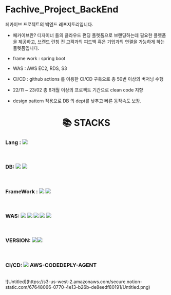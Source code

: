 # Fachive_Project_BackEnd

페카이브 프로젝트의 백엔드 레포지토리입니다.

- 페카이브란?
  디자이너 들의 클라우드 편딩 플렛폼으로 브랜딩하는데 필요한 플렛폼을 제공하고, 브랜드 런칭 전 고객과의 피드백 혹은 기업과의 연결을 가능하게 하는 플렛폼입니다.

- frame work : spring boot
- WAS : AWS EC2, RDS, S3
- CI/CD : github actions 를 이용한 CI/CD 구축으로 총 50번 이상의 버저닝 수행
- 22/11 ~ 23/02 총 6개월 이상의 프로젝트 기간으로 clean code 지향
- design pattern 적용으로 DB 의 dept를 낮추고 빠른 동작속도 보장.
<div align=center><h1>📚 STACKS</h1></div>

<div> 

### **Lang** : <img src="https://img.shields.io/badge/java-007396?style=for-the-badge&logo=java&logoColor=white"> 
  <br>
  
### **DB**: <img src="https://img.shields.io/badge/mysql-4479A1?style=for-the-badge&logo=mysql&logoColor=white">  <img src="https://img.shields.io/badge/AmazonS3-569A31?style=for-the-badge&logo=AmazonS3&logoColor=white">
  <br>

  
### **FrameWork** : <img src="https://img.shields.io/badge/SpringBoot-6DB33F?style=for-the-badge&logo=spring&logoColor=white">  <img src="https://img.shields.io/badge/SpringSecurity-6DB33F?style=for-the-badge&logo=spring&logoColor=white">
  <br>


### **WAS**:  <img src="https://img.shields.io/badge/linux-FCC624?style=for-the-badge&logo=linux&logoColor=black"> <img src="https://img.shields.io/badge/amazonaws-FF9900?style=for-the-badge&logo=amazonaws&logoColor=white"> <img src="https://img.shields.io/badge/nginx-FF9900?style=for-the-badge&logo=nginx&logoColor=white"> <img src="https://img.shields.io/badge/amazonec2-FF9900?style=for-the-badge&logo=amazonrds&logoColor=white"> <img src="https://img.shields.io/badge/amazon rds-FF9900?style=for-the-badge&logo=amazonec2&logoColor=white">
  <br>
  
### **VERSION**: <img src="https://img.shields.io/badge/github-181717?style=for-the-badge&logo=github&logoColor=white"><img src="https://img.shields.io/badge/git-F05032?style=for-the-badge&logo=git&logoColor=white">
  <br>


### **CI/CD**: <img src="https://img.shields.io/badge/githubActions-2088FF?style=for-the-badge&logo=git&logoColor=white"> **AWS-CODEDEPLY-AGENT**

  <br>
</div>
![Untitled](https://s3-us-west-2.amazonaws.com/secure.notion-static.com/67648066-0770-4e13-b26b-de8eedf80191/Untitled.png)
